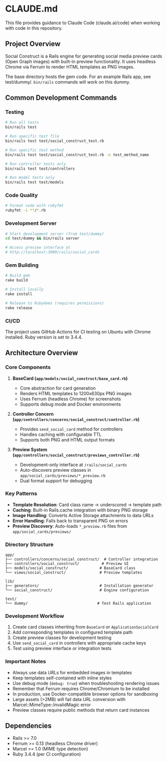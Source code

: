 # CLAUDE.md

This file provides guidance to Claude Code (claude.ai/code) when working with code in this repository.

## Project Overview

Social Construct is a Rails engine for generating social media preview cards (Open Graph images) with built-in preview functionality. It uses headless Chrome via Ferrum to render HTML templates as PNG images.

The base directory hosts the gem code. For an example Rails app, see test/dummy/.
`bin/rails` commands will work on this dummy.

## Common Development Commands

### Testing

```bash
# Run all tests
bin/rails test

# Run specific test file
bin/rails test test/social_construct_test.rb

# Run specific test method
bin/rails test test/social_construct_test.rb -n test_method_name

# Run controller tests only
bin/rails test test/controllers

# Run model tests only
bin/rails test test/models
```

### Code Quality

```bash
# Format code with rubyfmt
rubyfmt -i **/*.rb
```

### Development Server

```bash
# Start development server (from test/dummy)
cd test/dummy && bin/rails server

# Access preview interface at
# http://localhost:3000/rails/social_cards
```

### Gem Building

```bash
# Build gem
rake build

# Install locally
rake install

# Release to RubyGems (requires permissions)
rake release
```

### CI/CD

The project uses GitHub Actions for CI testing on Ubuntu with Chrome installed. Ruby version is set to 3.4.4.

## Architecture Overview

### Core Components

1. **BaseCard (`app/models/social_construct/base_card.rb`)**

   - Core abstraction for card generation
   - Renders HTML templates to 1200x630px PNG images
   - Uses Ferrum (headless Chrome) for screenshots
   - Supports debug mode and Docker environments

2. **Controller Concern (`app/controllers/concerns/social_construct/controller.rb`)**

   - Provides `send_social_card` method for controllers
   - Handles caching with configurable TTL
   - Supports both PNG and HTML output formats

3. **Preview System (`app/controllers/social_construct/previews_controller.rb`)**
   - Development-only interface at `/rails/social_cards`
   - Auto-discovers preview classes in `app/social_cards/previews/*_preview.rb`
   - Dual format support for debugging

### Key Patterns

- **Template Resolution**: Card class name → underscored → template path
- **Caching**: Built-in Rails.cache integration with binary PNG storage
- **Image Handling**: Converts Active Storage attachments to data URLs
- **Error Handling**: Falls back to transparent PNG on errors
- **Preview Discovery**: Auto-loads `*_preview.rb` files from `app/social_cards/previews/`

### Directory Structure

```
app/
├── controllers/concerns/social_construct/  # Controller integration
├── controllers/social_construct/          # Preview UI
├── models/social_construct/              # BaseCard class
└── views/social_construct/               # Preview templates

lib/
├── generators/                           # Installation generator
└── social_construct/                     # Engine configuration

test/
└── dummy/                               # Test Rails application
```

### Development Workflow

1. Create card classes inheriting from `BaseCard` or `ApplicationSocialCard`
2. Add corresponding templates in configured template path
3. Create preview classes for development testing
4. Use `send_social_card` in controllers with appropriate cache keys
5. Test using preview interface or integration tests

### Important Notes

- Always use data URLs for embedded images in templates
- Keep templates self-contained with inline styles
- Use debug mode (`debug: true`) when troubleshooting rendering issues
- Remember that Ferrum requires Chrome/Chromium to be installed
- In production, use Docker-compatible browser options for sandboxing
- Large assets (>2MB) will fail data URL conversion with Marcel::MimeType::InvalidMagic error
- Preview classes require public methods that return card instances

## Dependencies

- Rails >= 7.0
- Ferrum >= 0.13 (headless Chrome driver)
- Marcel >= 1.0 (MIME type detection)
- Ruby 3.4.4 (per CI configuration)
